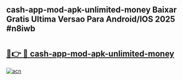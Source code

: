 ## cash-app-mod-apk-unlimited-money Baixar Gratis Ultima Versao Para Android/IOS 2025 #n8iwb

# <h2><a href="https://ainizakaria.my?title=cash-app-mod-apk-unlimited-money&ref=20M">🔗👉 🔴 cash-app-mod-apk-unlimited-money</a></h2>

[![acn](https://github.com/user-attachments/assets/0f9c940e-d8b0-45ae-aac7-cd30a18b3e1c)](https://ainizakaria.my?title=cash-app-mod-apk-unlimited-money&ref=20M)

